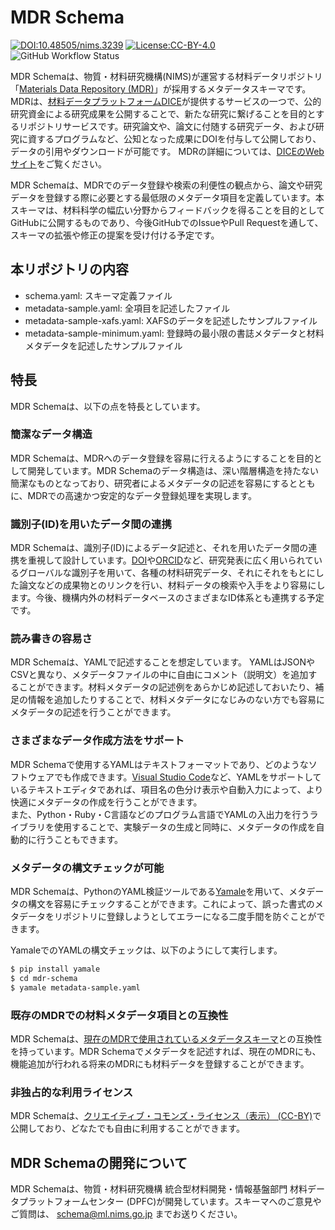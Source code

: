 # MDR Schema

[![DOI:10.48505/nims.3239](https://img.shields.io/badge/DOI-10.48505%2Fnims.3239-blue)](https://doi.org/10.48505/nims.3239) [![License:CC-BY-4.0](https://img.shields.io/github/license/nims-dpfc/mdr-schema)](https://creativecommons.org/licenses/by/4.0/legalcode) ![GitHub Workflow Status](https://img.shields.io/github/actions/workflow/status/nims-dpfc/mdr-schema/validate.yml?branch=main&label=validation)

MDR Schemaは、物質・材料研究機構(NIMS)が運営する材料データリポジトリ「[Materials Data Repository (MDR)](https://mdr.nims.go.jp)」が採用するメタデータスキーマです。MDRは、[材料データプラットフォームDICE](https://dice.nims.go.jp)が提供するサービスの一つで、公的研究資金による研究成果を公開することで、新たな研究に繋げることを目的とするリポジトリサービスです。研究論文や、論文に付随する研究データ、および研究に資するプログラムなど、公知となった成果にDOIを付与して公開しており、データの引用やダウンロードが可能です。
MDRの詳細については、[DICEのWebサイト](https://dice.nims.go.jp/services/MDR/)をご覧ください。

MDR Schemaは、MDRでのデータ登録や検索の利便性の観点から、論文や研究データを登録する際に必要とする最低限のメタデータ項目を定義しています。本スキーマは、材料科学の幅広い分野からフィードバックを得ることを目的としてGitHubに公開するものであり、今後GitHubでのIssueやPull Requestを通して、スキーマの拡張や修正の提案を受け付ける予定です。


## 本リポジトリの内容

* schema.yaml: スキーマ定義ファイル
* metadata-sample.yaml: 全項目を記述したファイル
* metadata-sample-xafs.yaml: XAFSのデータを記述したサンプルファイル
* metadata-sample-minimum.yaml: 登録時の最小限の書誌メタデータと材料メタデータを記述したサンプルファイル

## 特長

MDR Schemaは、以下の点を特長としています。

### 簡潔なデータ構造

MDR Schemaは、MDRへのデータ登録を容易に行えるようにすることを目的として開発しています。MDR Schemaのデータ構造は、深い階層構造を持たない簡潔なものとなっており、研究者によるメタデータの記述を容易にするとともに、MDRでの高速かつ安定的なデータ登録処理を実現します。

### 識別子(ID)を用いたデータ間の連携

MDR Schemaは、識別子(ID)によるデータ記述と、それを用いたデータ間の連携を重視して設計しています。[DOI](https://doi.org/)や[ORCID](https://orcid.org/)など、研究発表に広く用いられているグローバルな識別子を用いて、各種の材料研究データ、それにそれをもとにした論文などの成果物とのリンクを行い、材料データの検索や入手をより容易にします。今後、機構内外の材料データベースのさまざまなID体系とも連携する予定です。

### 読み書きの容易さ

MDR Schemaは、YAMLで記述することを想定しています。
YAMLはJSONやCSVと異なり、メタデータファイルの中に自由にコメント（説明文）を追加することができます。材料メタデータの記述例をあらかじめ記述しておいたり、補足の情報を追加したりすることで、材料メタデータになじみのない方でも容易にメタデータの記述を行うことができます。

### さまざまなデータ作成方法をサポート

MDR Schemaで使用するYAMLはテキストフォーマットであり、どのようなソフトウェアでも作成できます。[Visual Studio Code](https://code.visualstudio.com/)など、YAMLをサポートしているテキストエディタであれば、項目名の色分け表示や自動入力によって、より快適にメタデータの作成を行うことができます。  
また、Python・Ruby・C言語などのプログラム言語でYAMLの入出力を行うライブラリを使用することで、実験データの生成と同時に、メタデータの作成を自動的に行うこともできます。

### メタデータの構文チェックが可能

MDR Schemaは、PythonのYAML検証ツールである[Yamale](https://github.com/23andMe/Yamale)を用いて、メタデータの構文を容易にチェックすることができます。これによって、誤った書式のメタデータをリポジトリに登録しようとしてエラーになる二度手間を防ぐことができます。

YamaleでのYAMLの構文チェックは、以下のようにして実行します。

```sh
$ pip install yamale
$ cd mdr-schema
$ yamale metadata-sample.yaml
```

### 既存のMDRでの材料メタデータ項目との互換性

MDR Schemaは、[現在のMDRで使用されているメタデータスキーマ](https://doi.org/10.48505/nims.3241)との互換性を持っています。MDR Schemaでメタデータを記述すれば、現在のMDRにも、機能追加が行われる将来のMDRにも材料データを登録することができます。

### 非独占的な利用ライセンス

MDR Schemaは、[クリエイティブ・コモンズ・ライセンス（表示） (CC-BY)](https://creativecommons.org/licenses/by/4.0/deed.ja)で公開しており、どなたでも自由に利用することができます。

## MDR Schemaの開発について

MDR Schemaは、物質・材料研究機構 統合型材料開発・情報基盤部門 材料データプラットフォームセンター (DPFC)が開発しています。スキーマへのご意見やご質問は、 schema@ml.nims.go.jp までお送りください。
